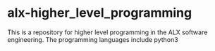 # alx-higher_level_programming
This is a repository for higher level programming in the ALX software engineering. The programming languages include python3
